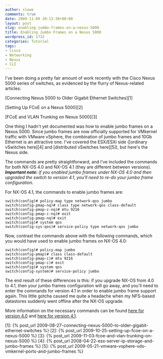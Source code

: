 ```yaml
---
author: slowe
comments: true
date: 2009-11-09 20:13:38+00:00
layout: post
slug: enabling-jumbo-frames-on-a-nexus-5000
title: Enabling Jumbo Frames on a Nexus 5000
wordpress_id: 1732
categories: Tutorial
tags:
- Cisco
- Networking
- Nexus
- CLI
---
```


I've been doing a pretty fair amount of work recently with the Cisco Nexus 5000 series of switches, as evidenced by the flurry of Nexus-related articles:

[Connecting Nexus 5000 to Older Gigabit Ethernet Switches][1]  

[Setting Up FCoE on a Nexus 5000][2]  

[FCoE and VLAN Trunking on Nexus 5000][3]

One thing I hadn't yet documented was how to enable jumbo frames on a Nexus 5000. Since jumbo frames are now officially supported for VMkernel traffic with VMware vSphere, the combination of jumbo frames and 10Gb Ethernet is an attractive one. I've covered the ESX/ESXi side ([ordinary vSwitches here][4] and [distributed vSwitches here][5]), but here's the Nexus side.

The commands are pretty straightforward, and I've included the commands for both NX-OS 4.0 and NX-OS 4.1 (they are different between versions). _**Important note:** if you enabled jumbo frames under NX-OS 4.0 and then upgraded the switch to version 4.1, you'll need to re-do your jumbo frame configuration._

For NX-OS 4.1, the commands to enable jumbo frames are:

	switch(config)# policy-map type network-qos jumbo  
	switch(config-pmap-nq)# class type network-qos class-default  
	switch(config-pmap-c-nq)# mtu 9216  
	switch(config-pmap-c-nq)# exit  
	switch(config-pmap-nq)# exit  
	switch(config)# system qos  
	switch(config-sys-qos)# service-policy type network-qos jumbo

Now, contrast the commands above with the following commands, which you would have used to enable jumbo frames on NX-OS 4.0:

	switch(config)# policy-map jumbo  
	switch(config-pmap)# class class-default  
	switch(config-pmap-c)# mtu 9216  
	switch(config-pmap-c)# exit  
	switch(config)# system qos  
	switch(config-system)# service-policy jumbo

The end result of these differences is this: if you upgrade NX-OS from 4.0 to 4.1, then your jumbo frames configuration will go away, and you'll need to enter the commands for version 4.1 in order to enable jumbo frame support again. This little gotcha caused me quite a headache when my NFS-based datastores suddenly went offline after the NX-OS upgrade.

More information on the necessary commands can be found [here for version 4.0](http://www.cisco.com/en/US/docs/switches/datacenter/nexus5000/sw/configuration/guide/cli_rel_4_0_1a/QoS.html#wp1150612) and [here for version 4.1](http://www.cisco.com/en/US/docs/switches/datacenter/nexus5000/sw/configuration/nxos/Cisco_Nexus_5000_Series_NX-OS_Software_Configuration_Guide_chapter33.html#con_1150612).

[1]: {% post_url 2009-08-27-connecting-nexus-5000-to-older-gigabit-ethernet-switches %}
[2]: {% post_url 2009-10-25-setting-up-fcoe-on-a-nexus-5000 %}
[3]: {% post_url 2009-11-03-fcoe-and-vlan-trunking-on-nexus-5000 %}
[4]: {% post_url 2008-04-22-esx-server-ip-storage-and-jumbo-frames %}
[5]: {% post_url 2009-05-21-vmware-vsphere-vds-vmkernel-ports-and-jumbo-frames %}
